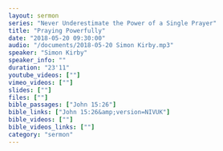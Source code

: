 ```yaml
---
layout: sermon
series: "Never Underestimate the Power of a Single Prayer"
title: "Praying Powerfully"
date: "2018-05-20 09:30:00"
audio: "/documents/2018-05-20 Simon Kirby.mp3"
speaker: "Simon Kirby"
speaker_info: ""
duration: "23'11"
youtube_videos: [""]
vimeo_videos: [""]
slides: [""]
files: [""]
bible_passages: ["John 15:26"]
bible_links: ["John 15:26&amp;version=NIVUK"]
bible_videos: [""]
bible_videos_links: [""]
category: "sermon"
---
```

